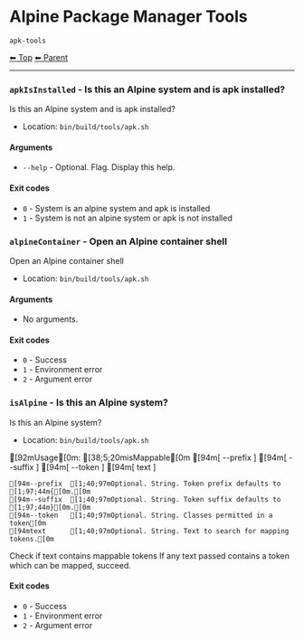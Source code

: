 # Alpine Package Manager Tools

`apk-tools`

<!-- TEMPLATE header 2 -->
[⬅ Top](index.md) [⬅ Parent ](../index.md)
<hr />

### `apkIsInstalled` - Is this an Alpine system and is apk installed?

Is this an Alpine system and is apk installed?

- Location: `bin/build/tools/apk.sh`

#### Arguments

- `--help` - Optional. Flag. Display this help.

#### Exit codes

- `0` - System is an alpine system and apk is installed
- `1` - System is not an alpine system or apk is not installed
### `alpineContainer` - Open an Alpine container shell

Open an Alpine container shell

- Location: `bin/build/tools/apk.sh`

#### Arguments

- No arguments.

#### Exit codes

- `0` - Success
- `1` - Environment error
- `2` - Argument error
### `isAlpine` - Is this an Alpine system?

Is this an Alpine system?

- Location: `bin/build/tools/apk.sh`

[92mUsage[0m: [38;5;20misMappable[0m [94m[ --prefix ] [94m[ --suffix ] [94m[ --token ] [94m[ text ]

    [94m--prefix  [1;40;97mOptional. String. Token prefix defaults to [1;97;44m{[0m.[0m
    [94m--suffix  [1;40;97mOptional. String. Token suffix defaults to [1;97;44m}[0m.[0m
    [94m--token   [1;40;97mOptional. String. Classes permitted in a token[0m
    [94mtext      [1;40;97mOptional. String. Text to search for mapping tokens.[0m

Check if text contains mappable tokens
If any text passed contains a token which can be mapped, succeed.
#### Exit codes

- `0` - Success
- `1` - Environment error
- `2` - Argument error
